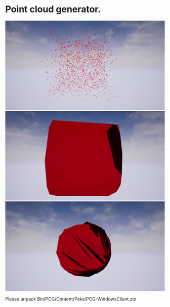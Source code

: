 # Point cloud generator.
![Alt text](img/img0.png)
![Alt text](img/img1.png)
![Alt text](img/img2.png)

Please unpack Bin/PCG/Content/Paks/PCG-WindowsClient.zip
